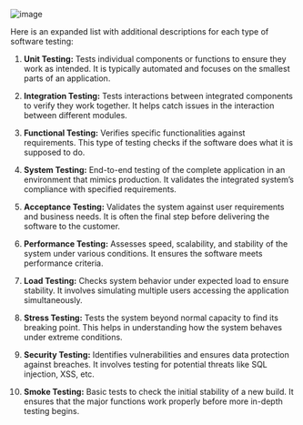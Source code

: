 ![image](https://github.com/user-attachments/assets/e9283239-230b-4963-ac7f-7fc602359940)

Here is an expanded list with additional descriptions for each type of software testing:

1. **Unit Testing:** Tests individual components or functions to ensure they work as intended. It is typically automated and focuses on the smallest parts of an application.

2. **Integration Testing:** Tests interactions between integrated components to verify they work together. It helps catch issues in the interaction between different modules.

3. **Functional Testing:** Verifies specific functionalities against requirements. This type of testing checks if the software does what it is supposed to do.

4. **System Testing:** End-to-end testing of the complete application in an environment that mimics production. It validates the integrated system’s compliance with specified requirements.

5. **Acceptance Testing:** Validates the system against user requirements and business needs. It is often the final step before delivering the software to the customer.

6. **Performance Testing:** Assesses speed, scalability, and stability of the system under various conditions. It ensures the software meets performance criteria.

7. **Load Testing:** Checks system behavior under expected load to ensure stability. It involves simulating multiple users accessing the application simultaneously.

8. **Stress Testing:** Tests the system beyond normal capacity to find its breaking point. This helps in understanding how the system behaves under extreme conditions.

9. **Security Testing:** Identifies vulnerabilities and ensures data protection against breaches. It involves testing for potential threats like SQL injection, XSS, etc.

10. **Smoke Testing:** Basic tests to check the initial stability of a new build. It ensures that the major functions work properly before more in-depth testing begins.

